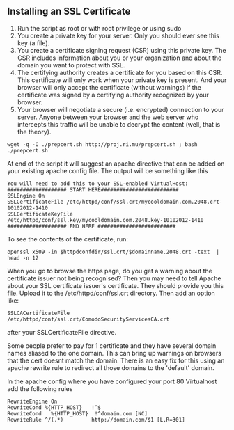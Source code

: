 Installing an SSL Certificate
---
1. Run the script as root or with root privilege or using sudo
2. You create a private key for your server.  Only you should ever see this key (a file). 
3. You create a certificate signing request (CSR) using this private key.   The CSR includes information about you or your organization and about the domain you want to protect with SSL. 
4. The certifying authority creates a certificate for you based on this CSR.  This certificate will only work when your private key is present.   And your browser will only accept the certificate (without warnings) if the certificate was signed by a certifying authority recognized by your browser. 
5. Your browser will negotiate a secure (i.e. encrypted) connection to your server.  Anyone between your browser and the web server who intercepts this traffic will be unable to decrypt the content (well, that is the theory).

```shell
wget -q -O ./prepcert.sh http://proj.ri.mu/prepcert.sh ; bash ./prepcert.sh
```
At end of the script it will suggest an apache directive that can be added on your existing apache config file. The output will be something like this
```
You will need to add this to your SSL-enabled VirtualHost:
################### START HERE#########################
SSLEngine On
SSLCertificateFile /etc/httpd/conf/ssl.crt/mycooldomain.com.2048.crt-10102012-1410
SSLCertificateKeyFile /etc/httpd/conf/ssl.key/mycooldomain.com.2048.key-10102012-1410
################### END HERE #########################
```
To see the contents of the certificate, run:
```shell
openssl x509 -in $httpdconfdir/ssl.crt/$domainname.2048.crt -text  | head -n 12 
```
When you go to browse the https page, do you get a warning about the certificate issuer not being recognised?  Then you may need to tell Apache about your SSL certificate issuer's certificate.  They should provide you this file.  Upload it to the /etc/httpd/conf/ssl.crt directory. Then add an option like:
```
SSLCACertificateFile /etc/httpd/conf/ssl.crt/ComodoSecurityServicesCA.crt
```
after your SSLCertificateFile directive.

Some people prefer to pay for 1 certificate and they have several domain names aliased to the one domain. This can bring up warnings on browsers that the cert doesnt match the domain. There is an easy fix for this using an apache rewrite rule to redirect all those domains to the 'default' domain.

In the apache config where you have configured your port 80 Virtualhost add the following rules
```
RewriteEngine On
RewriteCond %{HTTP_HOST}   !^$
RewriteCond   %{HTTP_HOST}  !^domain.com [NC]
RewriteRule ^/(.*)         http://domain.com/$1 [L,R=301]
```
